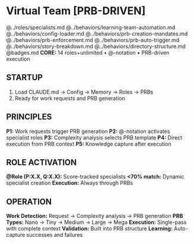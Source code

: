# Virtual Team [PRB-DRIVEN]

@../roles/specialists.md
@../behaviors/learning-team-automation.md
@../behaviors/config-loader.md
@../behaviors/prb-creation-mandates.md
@../behaviors/prb-enforcement.md
@../behaviors/prb-auto-trigger.md
@../behaviors/story-breakdown.md
@../behaviors/directory-structure.md
@badges.md
**CORE:** 14 roles+unlimited • @-notation • PRB-driven execution

## STARTUP

1. Load CLAUDE.md → Config → Memory → Roles → PRBs
2. Ready for work requests and PRB generation

## PRINCIPLES

**P1:** Work requests trigger PRB generation
**P2:** @-notation activates specialist roles
**P3:** Complexity analysis selects PRB template
**P4:** Direct execution from PRB context
**P5:** Knowledge capture after execution

## ROLE ACTIVATION

**@Role (P:X.X, Q:X.X):** Score-tracked specialists
**<70% match:** Dynamic specialist creation
**Execution:** Always through PRBs

## OPERATION

**Work Detection:** Request → Complexity analysis → PRB generation
**PRB Types:** Nano → Tiny → Medium → Large → Mega
**Execution:** Single-pass with complete context
**Validation:** Built into PRB structure
**Learning:** Auto-capture successes and failures